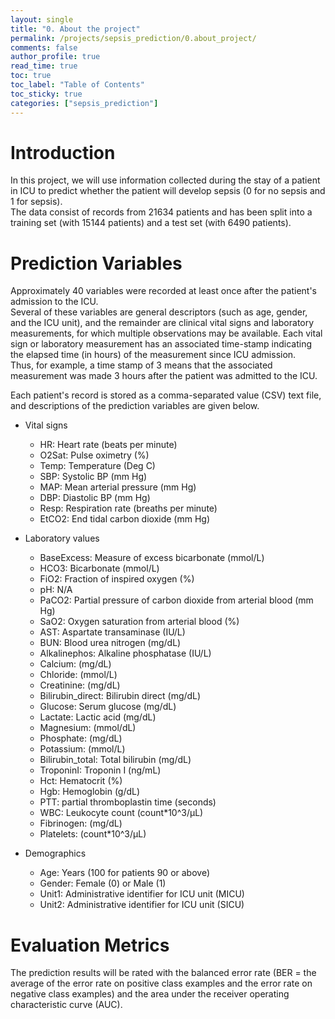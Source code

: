 ```yaml
---
layout: single
title: "0. About the project"
permalink: /projects/sepsis_prediction/0.about_project/
comments: false
author_profile: true
read_time: true
toc: true
toc_label: "Table of Contents"
toc_sticky: true
categories: ["sepsis_prediction"]
---
```


# Introduction

In this project, we will use information collected during the stay of a patient in ICU 
to predict whether the patient will develop sepsis (0 for no sepsis and 1 for sepsis).  
The data consist of records from 21634 patients and has been split into a training set 
(with 15144 patients) and a test set (with 6490 patients).

# Prediction Variables

Approximately 40 variables were recorded at least once after the patient's admission to the ICU.  
Several of these variables are general descriptors (such as age, gender, and the ICU unit), 
and the remainder are clinical vital signs and laboratory measurements, for which multiple 
observations may be available.  Each vital sign or laboratory measurement has an associated 
time-stamp indicating the elapsed time (in hours) of the measurement since ICU admission.  
Thus, for example, a time stamp of 3 means that the associated measurement was made 3 hours 
after the patient was admitted to the ICU.

Each patient's record is stored as a comma-separated value (CSV) text file, and descriptions of 
the prediction variables are given below.


- Vital signs
    - HR: Heart rate (beats per minute)
    - O2Sat: Pulse oximetry (%)
    - Temp: Temperature (Deg C)
    - SBP: Systolic BP (mm Hg)
    - MAP: Mean arterial pressure (mm Hg)
    - DBP: Diastolic BP (mm Hg)
    - Resp: Respiration rate (breaths per minute)
    - EtCO2: End tidal carbon dioxide (mm Hg)

- Laboratory values
    - BaseExcess: Measure of excess bicarbonate (mmol/L)
    - HCO3: Bicarbonate (mmol/L)
    - FiO2: Fraction of inspired oxygen (%)
    - pH: N/A
    - PaCO2: Partial pressure of carbon dioxide from arterial blood (mm Hg)
    - SaO2: Oxygen saturation from arterial blood (%)
    - AST: Aspartate transaminase (IU/L)
    - BUN: Blood urea nitrogen (mg/dL)
    - Alkalinephos: Alkaline phosphatase (IU/L)
    - Calcium: (mg/dL)
    - Chloride: (mmol/L)
    - Creatinine: (mg/dL)
    - Bilirubin_direct: Bilirubin direct (mg/dL)
    - Glucose: Serum glucose (mg/dL)
    - Lactate: Lactic acid (mg/dL)
    - Magnesium: (mmol/dL)
    - Phosphate: (mg/dL)
    - Potassium: (mmol/L)
    - Bilirubin_total: Total bilirubin (mg/dL)
    - TroponinI: Troponin I (ng/mL)
    - Hct: Hematocrit (%)
    - Hgb: Hemoglobin (g/dL)
    - PTT: partial thromboplastin time (seconds)
    - WBC: Leukocyte count (count*10^3/µL)
    - Fibrinogen: (mg/dL)
    - Platelets: (count*10^3/µL)

- Demographics
    - Age: Years (100 for patients 90 or above)
    - Gender: Female (0) or Male (1)
    - Unit1: Administrative identifier for ICU unit (MICU)
    - Unit2: Administrative identifier for ICU unit (SICU)

# Evaluation Metrics

The prediction results will be rated with the balanced error rate 
(BER = the average of the error rate on positive class examples and the error rate 
on negative class examples) and the area under the receiver operating characteristic curve (AUC).